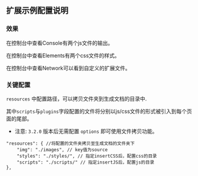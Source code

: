 ## 扩展示例配置说明

### 效果
在控制台中查看Console有两个js文件的输出。

在控制台中查看Elements有两个css文件的样式。

在控制台中查看Network可以看到自定义的扩展文件。

### 关键配置

`resources` 中配置路径，可以拷贝文件夹到生成文档的目录中.

其中`scripts`与`plugins`字段配置的文件将分别以js/css文件的形式被引入到每个页面的尾部。

* 注意: `3.2.0` 版本后无需配置 `options` 即可使用文件拷贝功能。

```
"resources": { //将配置的文件夹拷贝至生成文档的文件夹下
    "img": "./images", // key值为source
    "styles": "./styles/", // 指定insertCSS后，配置css的目录
    "scripts": "./scripts/" // 指定insertJS后，配置js的目录
},
```
